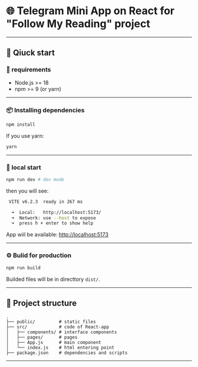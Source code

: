 # 🌐 Telegram Mini App on React for "Follow My Reading" project

---

## 🚀 Qiuck start

### 🔧 requirements

- Node.js >= 18
- npm >= 9 (or yarn)

---

### 📦 Installing dependencies

```bash
npm install
```

If you use yarn:

```bash
yarn
```

---

### 🧪 local start

```bash
npm run dev # dev mode
```

then you will see:
```bash
 VITE v6.2.3  ready in 267 ms

  ➜  Local:   http://localhost:5173/
  ➜  Network: use --host to expose
  ➜  press h + enter to show help
```

App wiil be available: [http://localhost:5173](http://localhost:5173)

---

### ⚙️ Bulid for production

```bash
npm run build
```

Builded files will be in directtory `dist/`.

---

## 📁 Project structure

```text
.
├── public/         # static files
├── src/            # code of React-app
│   ├── components/ # interface components
│   ├── pages/      # pages
│   ├── App.js      # main component
│   └── index.js    # html entering point
├── package.json    # dependencies and scripts
```

---